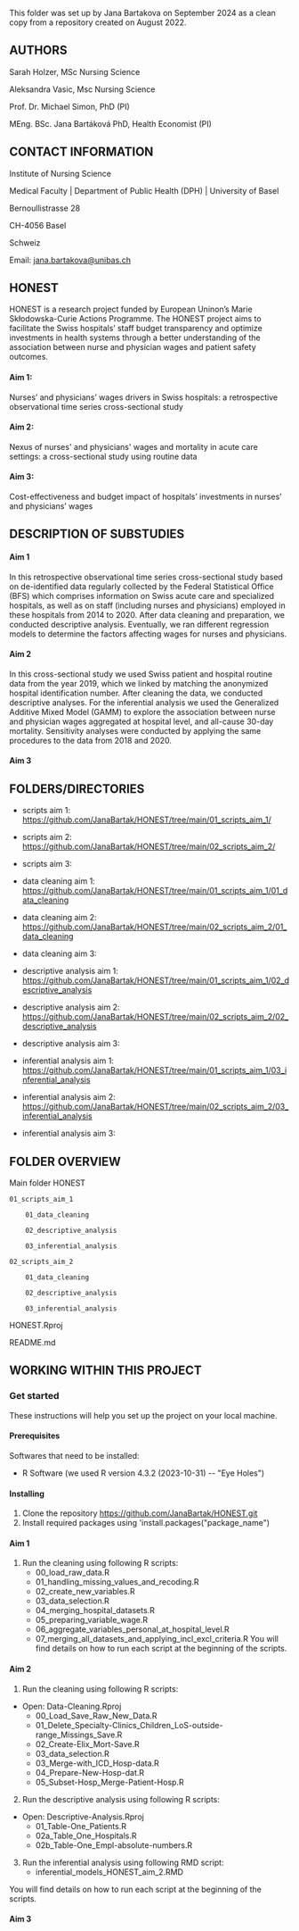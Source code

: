 This folder was set up by Jana Bartakova on September 2024 as a clean copy from a repository created on August 2022.

AUTHORS
-------
Sarah Holzer, MSc Nursing Science

Aleksandra Vasic, Msc Nursing Science

Prof. Dr. Michael Simon, PhD (PI)

MEng. BSc. Jana Bartáková PhD, Health Economist (PI)

CONTACT INFORMATION
-------------------
Institute of Nursing Science

Medical Faculty | Department of Public Health (DPH) | University of Basel

Bernoullistrasse 28

CH-4056 Basel

Schweiz

Email: jana.bartakova@unibas.ch

HONEST
------
HONEST is a research project funded by European Uninon’s Marie Skłodowska-Curie Actions Programme. The HONEST project aims to facilitate the Swiss hospitals’ staff budget transparency and optimize investments in health systems through a better understanding of the association between nurse and physician wages and patient safety outcomes.

#### Aim 1: 

Nurses’ and physicians’ wages drivers in Swiss hospitals: a retrospective observational time series cross-sectional study

#### Aim 2: 

Nexus of nurses' and physicians' wages and mortality in acute care settings: a cross-sectional study using routine data

#### Aim 3: 

Cost-effectiveness and budget impact of hospitals’ investments in nurses’ and physicians’ wages


DESCRIPTION OF SUBSTUDIES
-------------------------
#### Aim 1 
In this retrospective observational time series cross-sectional study based on de-identified data regularly collected by the Federal Statistical Office (BFS) which comprises information on Swiss acute care and specialized hospitals, as well as on staff (including nurses and physicians) employed in these hospitals from 2014 to 2020. After data cleaning and preparation, we conducted descriptive analysis. Eventually, we ran different regression models to determine the factors affecting wages for nurses and physicians.

#### Aim 2
In this cross-sectional study we used Swiss patient and hospital routine data from the year 2019, which we linked by matching the anonymized hospital identification number. After cleaning the data, we conducted descriptive analyses. For the inferential analysis we used the Generalized Additive Mixed Model (GAMM) to explore the association between nurse and physician wages aggregated at hospital level, and all-cause 30-day mortality. Sensitivity analyses were conducted by applying the same procedures to the data from 2018 and 2020.

#### Aim 3


FOLDERS/DIRECTORIES
-------------------

* scripts aim 1: https://github.com/JanaBartak/HONEST/tree/main/01_scripts_aim_1/
* scripts aim 2: https://github.com/JanaBartak/HONEST/tree/main/02_scripts_aim_2/
* scripts aim 3:

* data cleaning aim 1: https://github.com/JanaBartak/HONEST/tree/main/01_scripts_aim_1/01_data_cleaning 
* data cleaning aim 2: https://github.com/JanaBartak/HONEST/tree/main/02_scripts_aim_2/01_data_cleaning
* data cleaning aim 3:

* descriptive analysis aim 1: https://github.com/JanaBartak/HONEST/tree/main/01_scripts_aim_1/02_descriptive_analysis
* descriptive analysis aim 2: https://github.com/JanaBartak/HONEST/tree/main/02_scripts_aim_2/02_descriptive_analysis
* descriptive analysis aim 3:

* inferential analysis aim 1: https://github.com/JanaBartak/HONEST/tree/main/01_scripts_aim_1/03_inferential_analysis
* inferential analysis aim 2: https://github.com/JanaBartak/HONEST/tree/main/02_scripts_aim_2/03_inferential_analysis
* inferential analysis aim 3:


 FOLDER OVERVIEW
 -------------

Main folder HONEST

	01_scripts_aim_1
 
 		01_data_cleaning
 		
 		02_descriptive_analysis
 		
 		03_inferential_analysis
       
  	02_scripts_aim_2
       
 		01_data_cleaning
 		
 		02_descriptive_analysis
 		
 		03_inferential_analysis
       
  HONEST.Rproj
       
  README.md


 WORKING WITHIN THIS PROJECT
 ---------------------------

### Get started
These instructions will help you set up the project on your local machine.

#### Prerequisites
Softwares that need to be installed:
- R Software (we used R version 4.3.2 (2023-10-31) -- "Eye Holes")

#### Installing
1. Clone the repository https://github.com/JanaBartak/HONEST.git
2. Install required packages using 'install.packages("package_name")

#### Aim 1
1. Run the cleaning using following R scripts:
	- 00_load_raw_data.R
	- 01_handling_missing_values_and_recoding.R
	- 02_create_new_variables.R
	- 03_data_selection.R
	- 04_merging_hospital_datasets.R
	- 05_preparing_variable_wage.R
	- 06_aggregate_variables_personal_at_hospital_level.R
	- 07_merging_all_datasets_and_applying_incl_excl_criteria.R
You will find details on how to run each script at the beginning of the scripts. 

#### Aim 2
1. Run the cleaning using following R scripts:
- Open: Data-Cleaning.Rproj
	- 00_Load_Save_Raw_New_Data.R
	- 01_Delete_Specialty-Clinics_Children_LoS-outside-range_Missings_Save.R
	- 02_Create-Elix_Mort-Save.R
	- 03_data_selection.R
	- 03_Merge-with_ICD_Hosp-data.R
	- 04_Prepare-New-Hosp-dat.R
	- 05_Subset-Hosp_Merge-Patient-Hosp.R
	
2. Run the descriptive analysis using following R scripts:
- Open: Descriptive-Analysis.Rproj
	- 01_Table-One_Patients.R
	- 02a_Table_One_Hospitals.R
	- 02b_Table-One_Empl-absolute-numbers.R
	
3. Run the inferential analysis using following RMD script:
	- inferential_models_HONEST_aim_2.RMD
	
You will find details on how to run each script at the beginning of the scripts.

#### Aim 3



